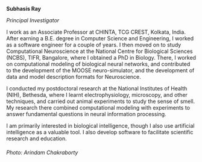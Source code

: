 **Subhasis Ray**

*Principal Investigator*

I work as an Associate Professor at CHINTA, TCG CREST, Kolkata, India. After earning a B.E. degree in Computer Science and Engineering, I worked as a software engineer for a couple of years. I then moved on to study Computational Neuroscience at the National Centre for Biological Sciences (NCBS), TIFR, Bangalore, where I obtained a PhD in Biology. There, I worked on computational modeling of biological neural networks, and contributed to the development of the MOOSE neuro-simulator, and the development of data and model description formats for Neuroscience.

I conducted my postdoctoral research at the National Institutes of Health (NIH), Bethesda, where I learnt electrophysiology, microscopy, and other techniques, and carried out animal experiments to study the sense of smell. My research there combined computational modeling with experiments to answer fundamental questions in neural information processing.

I am primarily interested in biological intelligence, though I also use artificial intelligence as a valuable tool. I also develop software to facilitate scientific research and education.

###### *Photo: Arindam Chakraborty*
